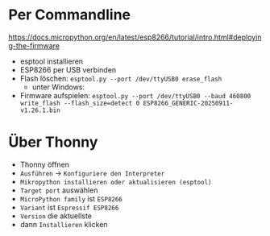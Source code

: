 # Per Commandline

https://docs.micropython.org/en/latest/esp8266/tutorial/intro.html#deploying-the-firmware

- esptool installieren
- ESP8266 per USB verbinden
- Flash löschen: `esptool.py --port /dev/ttyUSB0 erase_flash`
  - unter Windows:
- Firmware aufspielen: `esptool.py --port /dev/ttyUSB0 --baud 460800 write_flash --flash_size=detect 0 ESP8266_GENERIC-20250911-v1.26.1.bin`

# Über Thonny

- Thonny öffnen
- `Ausführen` -> `Konfiguriere den Interpreter`
- `Mikropython installieren oder aktualisieren (esptool)`
- `Target port` auswählen
- `MicroPython family` ist `ESP8266`
- `Variant` ist `Espressif ESP8266`
- `Version` die aktuellste
- dann `Installieren` klicken
